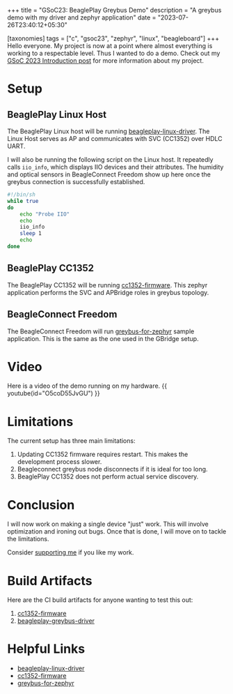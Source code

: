 +++
title = "GSoC23: BeaglePlay Greybus Demo"
description = "A greybus demo with my driver and zephyr application"
date = "2023-07-26T23:40:12+05:30"

[taxonomies]
tags = ["c", "gsoc23", "zephyr", "linux", "beagleboard"]
+++
Hello everyone. My project is now at a point where almost everything is working to a respectable level. Thus I wanted to do a demo. Check out my [GSoC 2023 Introduction post](@/blog/post21.md) for more information about my project.

<!-- more -->

# Setup
## BeaglePlay Linux Host
The BeaglePlay Linux host will be running [beagleplay-linux-driver](https://git.beagleboard.org/gsoc/greybus/beagleplay-greybus-driver/-/tree/develop). The Linux Host serves as AP and communicates with SVC (CC1352) over HDLC UART.

I will also be running the following script on the Linux host. It repeatedly calls `iio_info`, which displays IIO devices and their attributes. The humidity and optical sensors in BeagleConnect Freedom show up here once the greybus connection is successfully established.
```sh
#!/bin/sh
while true
do
    echo "Probe IIO"
    echo
    iio_info
    sleep 1
    echo
done
```

## BeaglePlay CC1352
The BeaglePlay CC1352 will be running [cc1352-firmware](https://git.beagleboard.org/gsoc/greybus/cc1352-firmware/-/tree/develop). This zephyr application performs the SVC and APBridge roles in greybus topology.

## BeagleConnect Freedom
The BeagleConnect Freedom will run [greybus-for-zephyr](https://git.beagleboard.org/ayush1325/greybus-for-zephyr/-/tree/final) sample application. This is the same as the one used in the GBridge setup.

# Video
Here is a video of the demo running on my hardware.
{{ youtube(id="O5coD55JvGU") }}

# Limitations
The current setup has three main limitations:
1. Updating CC1352 firmware requires restart. This makes the development process slower.
2. Beagleconnect greybus node disconnects if it is ideal for too long.
3. BeaglePlay CC1352 does not perform actual service discovery.

# Conclusion
I will now work on making a single device "just" work. This will involve optimization and ironing out bugs. Once that is done, I will move on to tackle the limitations.

Consider [supporting me](@/pages/about.md) if you like my work.

# Build Artifacts
Here are the CI build artifacts for anyone wanting to test this out:
1. [cc1352-firmware](https://git.beagleboard.org/gsoc/greybus/cc1352-firmware/-/jobs/12674/artifacts/download?file_type=archive)
2. [beagleplay-greybus-driver](https://git.beagleboard.org/gsoc/greybus/beagleplay-greybus-driver/-/jobs/12506/artifacts/download?file_type=archive)

# Helpful Links
- [beagleplay-linux-driver](https://git.beagleboard.org/gsoc/greybus/beagleplay-greybus-driver/-/tree/develop)
- [cc1352-firmware](https://git.beagleboard.org/gsoc/greybus/cc1352-firmware/-/tree/develop)
- [greybus-for-zephyr](https://git.beagleboard.org/ayush1325/greybus-for-zephyr/-/tree/final)
